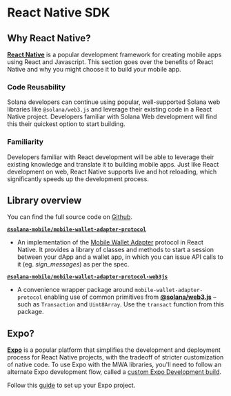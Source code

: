 # React Native SDK

## Why React Native?
[**React Native**](https://reactnative.dev/docs/getting-started) is a popular development framework for creating mobile apps using React and Javascript. This section goes over the benefits of React Native and why you might choose it to build your mobile app.

### Code Reusability
Solana developers can continue using popular, well-supported Solana web libraries like `@solana/web3.js` and leverage their existing code in a React Native project. Developers familiar with Solana Web development will find this their quickest option to start building.

### Familiarity
Developers familiar with React development will be able to leverage their existing knowledge and translate it to building mobile apps. Just like React development on web, React Native supports live and hot reloading, which significantly speeds up the development process.

## Library overview
You can find the full source code on [Github](https://github.com/solana-mobile/mobile-wallet-adapter/tree/main/js/packages).

[**`@solana-mobile/mobile-wallet-adapter-protocol`**](https://github.com/solana-mobile/mobile-wallet-adapter/tree/main/js/packages/mobile-wallet-adapter-protocol)

- An implementation of the [Mobile Wallet Adapter](../getting-started/overview#mobile-wallet-adapter) protocol in React Native. It provides a library of classes and methods to start a session between your dApp and a wallet app, in which you can issue API calls to it (eg. *sign_messages*) as per the spec. 

[**`@solana-mobile/mobile-wallet-adapter-protocol-web3js`**](https://github.com/solana-mobile/mobile-wallet-adapter/tree/main/js/packages/mobile-wallet-adapter-protocol-web3js)
- A convenience wrapper package around `mobile-wallet-adapter-protocol` enabling use of common primitives from [**@solana/web3.js**](https://solana-labs.github.io/solana-web3.js) – such as `Transaction` and `Uint8Array`. Use the `transact` function from this package.

## Expo?
[**Expo**](https://docs.expo.dev/) is a popular platform that simplifies the development and deployment process for React Native projects, with the tradeoff of stricter customization of native code.
To use Expo with the MWA libraries, you'll need to follow an alternate Expo development flow, called a [custom Expo Development build](https://docs.expo.dev/develop/development-builds/create-a-build/). 

Follow this [guide](/react-native/expo) to set up your Expo project.